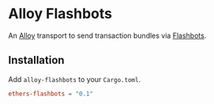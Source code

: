 # Alloy Flashbots

An [Alloy] transport to send transaction bundles via [Flashbots].

[Alloy]: https://github.com/alloy-rs/alloy
[Flashbots]: https://docs.flashbots.net/

## Installation

Add `alloy-flashbots` to your `Cargo.toml`.

```toml
ethers-flashbots = "0.1"
```
